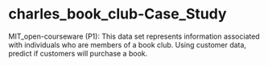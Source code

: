 # charles_book_club-Case_Study
MIT_open-courseware (P1): This data set represents information associated with individuals who are members of a book club. Using customer data, predict if customers will purchase a book.
